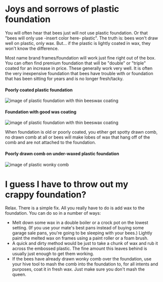 # Joys and sorrows of plastic foundation
You will often hear that bees just will not use plastic foundation. Or that "bees will only use -insert color here- plastic". The truth is: bees won't draw well on plastic, only wax. But... if the plastic is lightly coated in wax, they won't know the difference.

Most name brand frames/foundation will work just fine right out of the box. You can often find premium foundation that will be "double" or "triple" coated for an increase in price. These generally work very well. It is often the very inexpensive foundation that bees have trouble with or foundation that has been sitting for years and is no longer fresh/tacky.

#### Poorly coated plastic foundation
![image of plastic foundation with thin beeswax coating](\wiki\blob\mainimages\foundation_bad_wax.jpg)

#### Foundation with good was coating
![image of plastic foundation with thin beeswax coating](\wiki\images\foundation_good_wax.jpg)

When foundation is old or poorly coated, you etiher get spotty drawn comb, no drawn comb at all or bees will make lobes of wax that hang off of the comb and are not attached to the foundation.

#### Poorly drawn comb on under-waxed plastic foundation
![image of plastic wonky comb ](\wiki\images\wonky_comb.jpg)

# I guess I have to throw out my crappy foundation?
Relax. There is a simple fix. All you really have to do is add wax to the foundation.  You can do so in a number of ways:
  - Melt down some wax in a double boiler or a crock pot on the lowest setting. (If you use your mate's best pans instead of buying some garage sale pans, you're going to be sleeping with your bees.) Lightly paint the melted wax on frames using a paint roller or a foam brush.
  - A quick and dirty method would be just to take a chunk of wax and rub it across the embossed plastic. The fine amount this leaves behind is usually just enough to get them working.
  - If the bees have already drawn wonky comb over the foundation, use your hive tool to mash the comb into the foundation to, for all intents and purposes, coat it in fresh wax. Just make sure you don't mash the queen.
